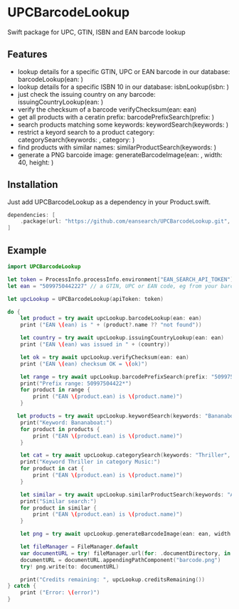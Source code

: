 # UPCBarcodeLookup

Swift package for UPC, GTIN, ISBN and EAN barcode lookup

## Features

- lookup details for a specific GTIN, UPC or EAN barcode in our database: barcodeLookup(ean: )
- lookup details for a specific ISBN 10 in our database: isbnLookup(isbn: )
- just check the issuing country on any barcode: issuingCountryLookup(ean: )
- verify the checksum of a barcode verifyChecksum(ean: ean)
- get all products with a ceratin prefix: barcodePrefixSearch(prefix: )
- search products matching some keywords: keywordSearch(keywords: )
- restrict a keyord search to a product category: categorySearch(keywords: , category: )
- find products with similar names: similarProductSearch(keywords: )
- generate a PNG barcoide image: generateBarcodeImage(ean: , width: 40, height: )

## Installation

Just add UPCBarcodeLookup as a dependency in your Product.swift.

```swift
dependencies: [
    .package(url: "https://github.com/eansearch/UPCBarcodeLookup.git", branch: "main")
]
```

## Example

```swift
import UPCBarcodeLookup

let token = ProcessInfo.processInfo.environment["EAN_SEARCH_API_TOKEN"]!
let ean = "5099750442227" // a GTIN, UPC or EAN code, eg from your barcode scanner

let upcLookup = UPCBarcodeLookup(apiToken: token)

do {
    let product = try await upcLookup.barcodeLookup(ean: ean)
    print ("EAN \(ean) is " + (product?.name ?? "not found"))

    let country = try await upcLookup.issuingCountryLookup(ean: ean)
    print ("EAN \(ean) was issued in " + (country))

    let ok = try await upcLookup.verifyChecksum(ean: ean)
    print ("EAN \(ean) checksum OK = \(ok)")

    let range = try await upcLookup.barcodePrefixSearch(prefix: "50997504422")
    print("Prefix range: 50997504422*")
    for product in range {
        print ("EAN \(product.ean) is \(product.name)")
    }

   let products = try await upcLookup.keywordSearch(keywords: "Bananaboat")
    print("Keyword: Bananaboat:")
    for product in products {
        print ("EAN \(product.ean) is \(product.name)")
    }

    let cat = try await upcLookup.categorySearch(keywords: "Thriller", category: 45)
    print("Keyword Thriller in category Music:")
    for product in cat {
        print ("EAN \(product.ean) is \(product.name)")
    }

    let similar = try await upcLookup.similarProductSearch(keywords: "Apple iPhone 16GB robust")
    print("Similar search:")
    for product in similar {
        print ("EAN \(product.ean) is \(product.name)")
    }

    let png = try await upcLookup.generateBarcodeImage(ean: ean, width: 400, height: 300)!

    let fileManager = FileManager.default
    var documentURL = try! fileManager.url(for: .documentDirectory, in: .userDomainMask, appropriateFor: nil, create: true)
    documentURL = documentURL.appendingPathComponent("barcode.png")
    try! png.write(to: documentURL)

    print("Credits remaining: ", upcLookup.creditsRemaining())
} catch {
    print ("Error: \(error)")
}
```
